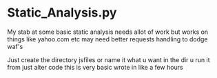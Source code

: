 # Static_Analysis.py
My stab at some basic static analysis needs allot of work but works on things like yahoo.com etc may need better  requests handling to dodge waf's

Just create the directory jsfiles or name it what u want in the dir u run it from just alter code this is very basic wrote in like a few hours 
